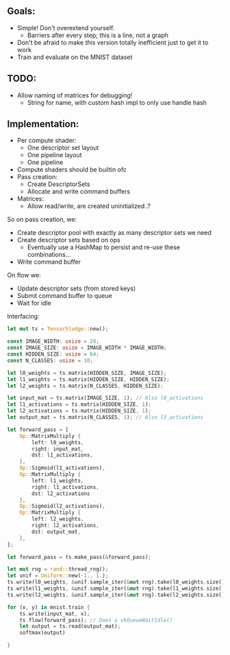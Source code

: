 ## Goals:
* Simple! Don't overextend yourself. 
    * Barriers after every step; this is a line, not a graph
* Don't be afraid to make _this_ version totally inefficient just to get it to work
* Train and evaluate on the MNIST dataset

## TODO:
* Allow naming of matrices for debugging!
    * String for name, with custom hash impl to only use handle hash

## Implementation:
* Per compute shader:
    * One descriptor set layout 
    * One pipeline layout
    * One pipeline 
* Compute shaders should be builtin ofc
* Pass creation:
    * Create DescriptorSets
    * Allocate and write command buffers
* Matrices:
    * Allow read/write, are created uninitialized..?

So on pass creation, we:
* Create descriptor pool with exactly as many descriptor sets we need
* Create descriptor sets based on ops
    * Eventually use a HashMap to persist and re-use these combinations...
* Write command buffer

On flow we: 
* Update descriptor sets (from stored keys)
* Submit command buffer to queue
* Wait for idle

Interfacing:
```rust
let mut ts = TensorSludge::new();

const IMAGE_WIDTH: usize = 28;
const IMAGE_SIZE: usize = IMAGE_WIDTH * IMAGE_WIDTH;
const HIDDEN_SIZE: usize = 64;
const N_CLASSES: usize = 10;

let l0_weights = ts.matrix(HIDDEN_SIZE, IMAGE_SIZE);
let l1_weights = ts.matrix(HIDDEN_SIZE, HIDDEN_SIZE);
let l2_weights = ts.matrix(N_CLASSES, HIDDEN_SIZE);

let input_mat = ts.matrix(IMAGE_SIZE, 1); // Also l0_activations
let l1_activations = ts.matrix(HIDDEN_SIZE, 1);
let l2_activations = ts.matrix(HIDDEN_SIZE, 1);
let output_mat = ts.matrix(N_CLASSES, 1); // Also l3_activations

let forward_pass = [
    Op::MatrixMultiply {
        left: l0_weights,
        right: input_mat,
        dst: l1_activations,
    },
    Op::Sigmoid(l1_activations),
    Op::MatrixMultiply {
        left: l1_weights,
        right: l1_activations,
        dst: l2_activations
    },
    Op::Sigmoid(l2_activations),
    Op::MatrixMultiply {
        left: l2_weights,
        right: l2_activations,
        dst: output_mat,
    },
];

let forward_pass = ts.make_pass(&forward_pass);

let mut rng = rand::thread_rng();
let unif = Uniform::new(-1., 1.);
ts.write(l0_weights, &unif.sample_iter(&mut rng).take(l0_weights.size()).collect());
ts.write(l1_weights, &unif.sample_iter(&mut rng).take(l1_weights.size()).collect());
ts.write(l2_weights, &unif.sample_iter(&mut rng).take(l2_weights.size()).collect());

for (x, y) in mnist.train {
    ts.write(input_mat, x);
    ts.flow(forward_pass); // Does a vkQueueWaitIdle()
    let output = ts.read(output_mat);
    softmax(output)

}

```
